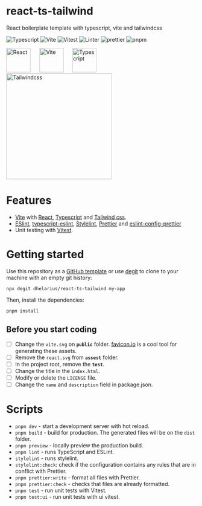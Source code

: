 # react-ts-tailwind

React boilerplate template with typescript, vite and tailwindcss

![Typescript](https://img.shields.io/badge/lang-typescript-blue) ![Vite](https://img.shields.io/badge/build-vite-blueviolet) ![Vitest](https://img.shields.io/badge/test-vitest-brightgreen)
![Linter](https://img.shields.io/badge/lint-typescript--eslint%20%7C%20eslint-informational) ![prettier](https://img.shields.io/badge/formatter-prettier-blueviolet) ![pnpm](https://img.shields.io/badge/pnpm-%3E=7.17.1-yellow)

<img src="https://upload.wikimedia.org/wikipedia/commons/thumb/4/47/React.svg/1024px-React.svg.png" alt="React" width="64" height="auto"> &nbsp;&nbsp;&nbsp;&nbsp; <img src="https://upload.wikimedia.org/wikipedia/commons/thumb/f/f1/Vitejs-logo.svg/1039px-Vitejs-logo.svg.png" alt="Vite" width="64"> &nbsp;&nbsp;&nbsp;&nbsp; <img src="https://cdn.icon-icons.com/icons2/2415/PNG/512/typescript_plain_logo_icon_146316.png" alt="Typescript" width="64" height="auto"> &nbsp;&nbsp;&nbsp;&nbsp;<img src="https://upload.wikimedia.org/wikipedia/commons/thumb/9/95/Tailwind_CSS_logo.svg/768px-Tailwind_CSS_logo.svg.png" alt="Tailwindcss" width="280" height="auto">

# Features

- [Vite](https://vitejs.dev/) with [React](https://reactjs.org/), [Typescript](https://www.typescriptlang.org/) and [Tailwind css](https://tailwindcss.com/).
- [ESlint](https://eslint.org/), [typescript-eslint](https://typescript-eslint.io/), [Stylelint](https://stylelint.io/), [Prettier](https://prettier.io/) and [eslint-config-prettier](https://github.com/prettier/eslint-config-prettier)
- Unit testing with [Vitest](https://vitest.dev/).

# Getting started

Use this repository as a [GitHub template](https://github.com/dhelarius/react-ts/generate) or use [degit](https://github.com/Rich-Harris/degit) to clone to your machine with an empty git history:

```
npx degit dhelarius/react-ts-tailwind my-app
```

Then, install the dependencies:

```
pnpm install
```

## Before you start coding

- [ ] Change the `vite.svg` on **`public`** folder. [favicon.io](https://favicon.io/) is a cool tool for generating these assets.
- [ ] Remove the `react.svg` from **`assest`** folder.
- [ ] In the project root, remove the **`test`**.
- [ ] Change the title in the `index.html`.
- [ ] Modify or delete the `LICENSE` file.
- [ ] Change the `name` and `description` field in package.json.

# Scripts

- `pnpm dev` - start a development server with hot reload.
- `pnpm build` - build for production. The generated files will be on the `dist` folder.
- `pnpm preview` - locally preview the production build.
- `pnpm lint` - runs TypeScript and ESLint.
- `stylelint` - runs stylelint.
- `stylelint:check`: check if the configuration contains any rules that are in conflict with Prettier.
- `pnpm prettier:write` - format all files with Prettier.
- `pnpm prettier:check` - checks that files are already formatted.
- `pnpm test` - run unit tests with Vitest.
- `pnpm test:ui` - run unit tests with ui vitest.
